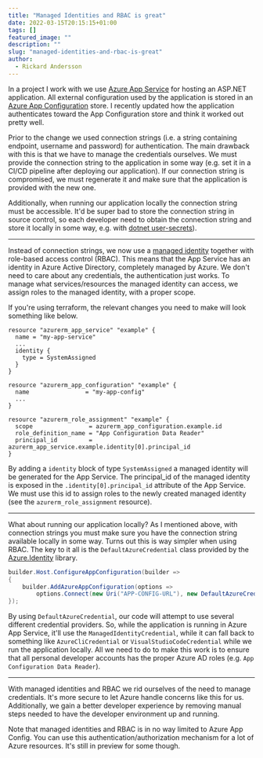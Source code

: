 ```yaml
---
title: "Managed Identities and RBAC is great"
date: 2022-03-15T20:15:15+01:00
tags: []
featured_image: ""
description: ""
slug: "managed-identities-and-rbac-is-great"
author:
  - Rickard Andersson
---
```


In a project I work with we use [Azure App Service](https://docs.microsoft.com/en-us/azure/app-service/overview) for hosting an ASP.NET application. All external configuration used by the application is stored in an [Azure App Configuration](https://docs.microsoft.com/en-us/azure/azure-app-configuration/overview) store. I recently updated how the application authenticates toward the App Configuration store and think it worked out pretty well.

Prior to the change we used connection strings (i.e. a string containing endpoint, username and password) for authentication. The main drawback with this is that we have to manage the credentials ourselves. We must provide the connection string to the application in some way (e.g. set it in a CI/CD pipeline after deploying our application). If our connection string is compromised, we must regenerate it and make sure that the application is provided with the new one.

Additionally, when running our application locally the connection string must be accessible. It'd be super bad to store the connection string in source control, so each developer need to obtain the connection string and store it locally in some way, e.g. with [dotnet user-secrets](https://docs.microsoft.com/en-us/aspnet/core/security/app-secrets?view=aspnetcore-6.0&tabs=linux)).

___

Instead of connection strings, we now use a [managed identity](https://docs.microsoft.com/en-us/azure/active-directory/managed-identities-azure-resources/overview) together with role-based access control (RBAC). This means that the App Service has an identity in Azure Active Directory, completely managed by Azure. We don't need to care about any credentials, the authentication just works. To manage what services/resources the managed identity can access, we assign roles to the managed identity, with a proper scope.

If you're using terraform, the relevant changes you need to make will look something like below.

```hcl
resource "azurerm_app_service" "example" {
  name = "my-app-service"
  ...
  identity {
    type = SystemAssigned
  }
}

resource "azurerm_app_configuration" "example" {
  name                = "my-app-config"
  ...
}

resource "azurerm_role_assignment" "example" {
  scope                = azurerm_app_configuration.example.id
  role_definition_name = "App Configuration Data Reader"
  principal_id         = azurerm_app_service.example.identity[0].principal_id
}
```

By adding a `identity` block of type `SystemAssigned` a managed identity will be generated for the App Service. The principal_id of the managed identity is exposed in the `.identity[0].principal_id` attribute of the App Service. We must use this id to assign roles to the newly created managed identity (see the `azurerm_role_assignment` resource).

___

What about running our application locally? As I mentioned above, with connection strings you must make sure you have the connection string available locally in some way. Turns out this is way simpler when using RBAC. The key to it all is the `DefaultAzureCredential` class provided by the [Azure.Identity](https://www.nuget.org/packages/Azure.Identity/) library.

```csharp
builder.Host.ConfigureAppConfiguration(builder =>
{
    builder.AddAzureAppConfiguration(options =>
        options.Connect(new Uri("APP-CONFIG-URL"), new DefaultAzureCredential()));
});
```

By using `DefaultAzureCredential`, our code will attempt to use several different credential providers. So, while the application is running in Azure App Service, it'll use the `ManagedIdentityCredential`, while it can fall back to something like `AzureCliCredential` or `VisualStudioCodeCredential` while we run the application locally. All we need to do to make this work is to ensure that all personal developer accounts has the proper Azure AD roles (e.g. `App Configuration Data Reader`).

___

With managed identities and RBAC we rid ourselves of the need to manage credentials. It's more secure to let Azure handle concerns like this for us. Additionally, we gain a better developer experience by removing manual steps needed to have the developer environment up and running.

Note that managed identities and RBAC is in no way limited to Azure App Config. You can use this authentication/authorization mechanism for a lot of Azure resources. It's still in preview for some though.
